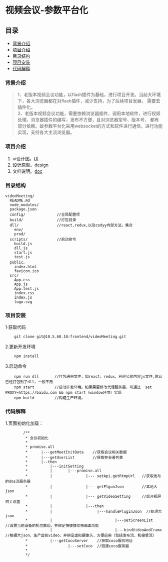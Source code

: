 # 视频会议-参数平台化		


## 目录  
- [背景介绍](#背景介绍)
- [项目介绍](#项目介绍)
- [目录结构](#目录结构)
- [项目安装](#项目安装)
- [代码解释](#代码解释)

### 背景介绍
>1、老版本视频会议功能，以flash插件为基础，进行项目开发。当前大环境下，各大浏览器都在对flash插件，减少支持，为了后续项目发展，
需要去插件化。  
2、老版本视频会议功能，需要依赖浏览器插件，调用本地软件，进行视频处理。浏览器插件的编写，发布不方便，且对浏览器型号、版本号，
都有部分依赖。故参数平台化采用websocket的方式和软件进行通信，进行功能实现，支持各大主流浏览器。


### 项目介绍
1. ui设计图。[UI](/doc/ui)  
2. 设计原型。[design](/doc/design)  
3. 文档说明。[doc](/doc/授课平台_视频会议_需求规格说明书_V5.4.0.docx)  

### 目录结构
```
videoMeeting/
  README.md
  node_modules/
  package.json
  config/              //全局配置项
  build/               //打包目录
  dll/                 //react,redux,以及codyy内部方法，集合
  	env/
  	prod/
  scripts/             //启动命令
  	build.js
  	dll.js
  	start.js
  	test.js
  public、
    index.html
    favicon.ico
  src/
    App.css
    App.js
    App.test.js
    index.css
    index.js
    logo.svg
```

### 项目安装

1·获取代码

		git clone git@10.5.60.10:frontend/videoMeeting.git  

2.更新开发环境

		npm install  
	
3.启动命令

		npm run dll       //打包通用文件，如react，redux，已经公司内容js文件,默认已经打包到了dll，一般不用
		npm start         //启动开发环境。如果需要修改代理服务器，可通过  set PROXY=https://baidu.com && npm start（window环境）实现
		npm build         //构建生产环境。
		
		
### 代码解释

1.页面初始化加载：
		
			/**
			 * 会议初始化
			 *
			 * promise.all
			 * 		|---getMeetInitData    //获取会议相关数据
			 * 		|---getUserList        //获取参会者列表
			 * 		|--then
			 * 			|---initSetting
			 * 			|		|---promise.all
			 * 			|				|--- setApi.getRtmpUrl   //获取发布的dms流服务器
			 * 			|				|--- getPlgunJson        //本地大json
			 * 			|				|--- getVideoSetting     //后台视屏相关设置
			 * 			|				|---then
			 * 			|					 |---handlePluginJson  //处理大json
			 * 			|							 |---setScreenList      //设置当前设备的机位数组，并绑定快捷捷切换画面功能
			 * 			|							 |---bindVideoAndCrame  //根据大json，生产虚拟video，并绑定虚拟摄像头，方便启用（包括发布流，和接受流）
			 * 			|---getCocoServer    //获取coco服务地址
			 * 					|---setCoco  //链接coco服务器
			 * 
			 */
